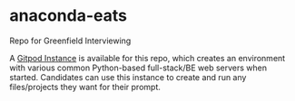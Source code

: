 # anaconda-eats
Repo for Greenfield Interviewing

A [Gitpod Instance](gitpod.io/#https://github.com/anaconda-interviews/anaconda-eats) is available for this repo, which creates an environment with various common Python-based full-stack/BE web servers when started. Candidates can use this instance to create and run any files/projects they want for their prompt.
